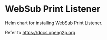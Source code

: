 # WebSub Print Listener

Helm chart for installing WebSub Print Listener.

Refer to https://docs.openg2p.org.
